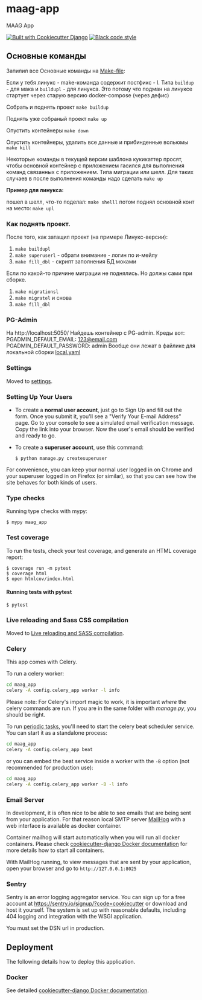 # maag-app

MAAG App

[![Built with Cookiecutter Django](https://img.shields.io/badge/built%20with-Cookiecutter%20Django-ff69b4.svg?logo=cookiecutter)](https://github.com/cookiecutter/cookiecutter-django/)
[![Black code style](https://img.shields.io/badge/code%20style-black-000000.svg)](https://github.com/ambv/black)


## Основные команды

Запилил все Основные команды на [Make-file](Makefile):

Если у тебя линукс - make-команда содержит постфикс - l.
Типа `buildup` - для мака и `buildupl` - для линукса.
Это потому что подман на линуксе стартует через старую версию docker-compose (через дефис)

Собрать и поднять проект `make buildup`

Поднять уже собраный проект `make up`

Опустить контейнеры `make down`

Опустить контейнеры, удалить все данные и прибинденные вольюмы
  `make kill`

Некоторые команды в текущей версии шаблона кукикаттер просят, чтобы основной контейнер с приложением гасился
для выполнения команд связанных с приложением. Типа миграции или шелл.
Для таких случаев в после выполнения команды надо сделать `make up`

**Пример для линукса:**

пошел в шелл, что-то поделал:
  `make shelll`
потом поднял основной конт на место:
``make upl``


### Как поднять проект.
После того, как затащил проект (на примере Линукс-версии):
1. `make buildupl`
2. `make superuserl` - обрати внимание - логин по и-мейлу
3. `make fill_dbl` - скрипт заполнения БД моками

Если по какой-то причине миграции не поднялись. Но должы сами при сборке.
1. `make migrationsl`
1. `make migratel` и снова
3. `make fill_dbl`


### PG-Admin

На http://localhost:5050/
Найдешь контейнер с PG-admin.
Креды вот:
      PGADMIN_DEFAULT_EMAIL: 123@email.com
      PGADMIN_DEFAULT_PASSWORD: admin
Вообще они лежат в файлике для локальной сборки [local.yaml](local.yml)


### Settings

Moved to [settings](http://cookiecutter-django.readthedocs.io/en/latest/settings.html).

### Setting Up Your Users

- To create a **normal user account**, just go to Sign Up and fill out the form. Once you submit it, you'll see a "Verify Your E-mail Address" page. Go to your console to see a simulated email verification message. Copy the link into your browser. Now the user's email should be verified and ready to go.

- To create a **superuser account**, use this command:

      $ python manage.py createsuperuser

For convenience, you can keep your normal user logged in on Chrome and your superuser logged in on Firefox (or similar), so that you can see how the site behaves for both kinds of users.

### Type checks

Running type checks with mypy:

    $ mypy maag_app

### Test coverage

To run the tests, check your test coverage, and generate an HTML coverage report:

    $ coverage run -m pytest
    $ coverage html
    $ open htmlcov/index.html

#### Running tests with pytest

    $ pytest

### Live reloading and Sass CSS compilation

Moved to [Live reloading and SASS compilation](https://cookiecutter-django.readthedocs.io/en/latest/developing-locally.html#sass-compilation-live-reloading).

### Celery

This app comes with Celery.

To run a celery worker:

```bash
cd maag_app
celery -A config.celery_app worker -l info
```

Please note: For Celery's import magic to work, it is important _where_ the celery commands are run. If you are in the same folder with _manage.py_, you should be right.

To run [periodic tasks](https://docs.celeryq.dev/en/stable/userguide/periodic-tasks.html), you'll need to start the celery beat scheduler service. You can start it as a standalone process:

```bash
cd maag_app
celery -A config.celery_app beat
```

or you can embed the beat service inside a worker with the `-B` option (not recommended for production use):

```bash
cd maag_app
celery -A config.celery_app worker -B -l info
```

### Email Server

In development, it is often nice to be able to see emails that are being sent from your application. For that reason local SMTP server [MailHog](https://github.com/mailhog/MailHog) with a web interface is available as docker container.

Container mailhog will start automatically when you will run all docker containers.
Please check [cookiecutter-django Docker documentation](http://cookiecutter-django.readthedocs.io/en/latest/deployment-with-docker.html) for more details how to start all containers.

With MailHog running, to view messages that are sent by your application, open your browser and go to `http://127.0.0.1:8025`

### Sentry

Sentry is an error logging aggregator service. You can sign up for a free account at <https://sentry.io/signup/?code=cookiecutter> or download and host it yourself.
The system is set up with reasonable defaults, including 404 logging and integration with the WSGI application.

You must set the DSN url in production.

## Deployment

The following details how to deploy this application.

### Docker

See detailed [cookiecutter-django Docker documentation](http://cookiecutter-django.readthedocs.io/en/latest/deployment-with-docker.html).
